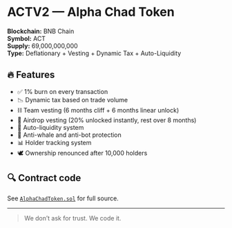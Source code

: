 # ACTV2 — Alpha Chad Token

**Blockchain:** BNB Chain  
**Symbol:** ACT  
**Supply:** 69,000,000,000  
**Type:** Deflationary + Vesting + Dynamic Tax + Auto-Liquidity

## 🔥 Features
- ✅ 1% burn on every transaction
- 📉 Dynamic tax based on trade volume
- ⛓ Team vesting (6 months cliff + 6 months linear unlock)
- 🎁 Airdrop vesting (20% unlocked instantly, rest over 8 months)
- 🧱 Auto-liquidity system
- 🐋 Anti-whale and anti-bot protection
- 📊 Holder tracking system
- 🕊 Ownership renounced after 10,000 holders

## 🔍 Contract code
See [`AlphaChadToken.sol`](./AlphaChadToken.sol) for full source.

---

> We don’t ask for trust. We code it.
